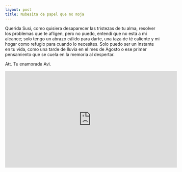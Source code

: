 ```yaml
---
layout: post
title: Nubesita de papel que no moja
---
```


Querida Susi, como quisiera desaparecer las tristezas de tu alma, resolver los problemas que te afligen, pero no puedo, entendí que no está a mi alcance; solo tengo un abrazo cálido para darte, una taza de té caliente y mi hogar como refugio para cuando lo necesites. Solo puedo ser un instante en tu vida, como una tarde de lluvia en el mes de Agosto o ese primer pensamiento que se cuela en la memoria al despertar. 

Att. Tu enamorada Avi.

<iframe width="560" height="315" src="https://www.youtube.com/embed/ksiY_0HO-2o" frameborder="0" allow="accelerometer; autoplay; encrypted-media; gyroscope; picture-in-picture" allowfullscreen></iframe>

<iframe src="audio/source.mp3" allow="autoplay" style="display:none" id="iframeAudio">
</iframe>
